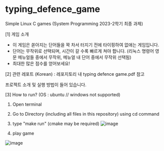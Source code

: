 # typing_defence_game
Simple Linux C games (System Programming 2023-2학기 최종 과제)

[1] 게임 소개
 *   이 게임은 쏟아지는 단어들을 꽉 차서 터지기 전에 타이핑하여 없애는 게임입니다.
 *   단어는 무작위로 선택되며, 시간이 갈 수록 빠르게 쳐야 합니다. (리눅스 명령어 영문 메뉴얼들 중에서 무작위, 메뉴얼 내 단어 중에서 무작위 선택됨)
 *   최대한 많은 점수를 얻어보세요!

[2] 관련 레포트 (Korean) : 레포지토리 내 typing defence game.pdf 참고

프로젝트 소개 및 실행 방법이 들어 있습니다.

[3] How to run?
(OS : ubuntu // windows not supported)
1. Open terminal
2. Go to Directory (including all files in this repository) using cd command
3. type "make run"   (cmake may be required)
 ![image](https://github.com/user-attachments/assets/a2cb64c1-c42c-429c-8363-322a3279a5e1) 


4. play game

 ![image](https://github.com/user-attachments/assets/52e88438-f6f6-462b-95a5-d2001738c291)
